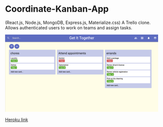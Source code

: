 # Coordinate-Kanban-App

(React.js, Node.js, MongoDB, Express.js, Materialize.css) A Trello clone. Allows authenticated users to work on teams and assign tasks.


<img src="screenshot.png" alt="placeholder" width="500">

[Heroku link](#)